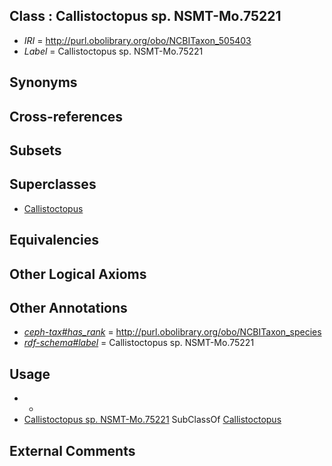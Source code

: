 
## Class : Callistoctopus sp. NSMT-Mo.75221

 * *IRI* = http://purl.obolibrary.org/obo/NCBITaxon_505403
 * *Label* = Callistoctopus sp. NSMT-Mo.75221

## Synonyms


## Cross-references


## Subsets


## Superclasses

 * [Callistoctopus](../../NCBITaxon/96/NCBITaxon_505396.md)

## Equivalencies


## Other Logical Axioms


## Other Annotations

 * *[ceph-tax#has_rank](../../ceph-tax#has/nk/ceph-tax#has_rank.md)* = http://purl.obolibrary.org/obo/NCBITaxon_species
 * *[rdf-schema#label](../../el/rdf-schema#label.md)* = Callistoctopus sp. NSMT-Mo.75221

## Usage

 * -
 * [Callistoctopus sp. NSMT-Mo.75221](../../NCBITaxon/03/NCBITaxon_505403.md) SubClassOf [Callistoctopus](../../NCBITaxon/96/NCBITaxon_505396.md)

## External Comments

